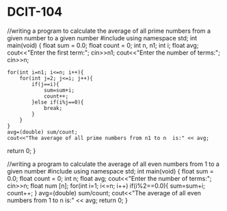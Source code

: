 # DCIT-104
//writing a program to calculate the average of all prime numbers from a given number to a given number
#include<iostream>
using namespace std;
int main(void)
 {
	float sum = 0.0;
	float count = 0;
	int n, n1;
	int i;
	 float avg;
	 cout<<"Enter the first term:";
	 cin>>n1;
	cout<<"Enter the number of terms:";
	cin>>n;
	
  
    for(int i=n1; i<=n; i++){
        for(int j=2; j<=i; j++){
            if(j==i){
                sum=sum+i;
                count++;
            }else if(i%j==0){
                break;
            }
        }
    }
	avg=(double) sum/count;
	cout<<"The average of all prime numbers from n1 to n  is:" << avg;	
return 0;
 }






//writing a program to calculate the average of all even numbers from 1 to a given number
#include<iostream>
using namespace std;
int main(void)
{
	float sum = 0.0;
	float count = 0;
	int n;
	 float avg;
	cout<<"Enter the number of terms:";
	cin>>n;
	float num [n];
	for(int i=1; i<=n; i++)
	if(i%2==0.0){
		sum=sum+i;
		count++;
	}
	avg=(double) sum/count;
	cout<<"The average of all even numbers from 1 to n  is:" <<  avg;
	return 0;
}
